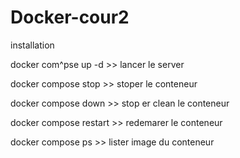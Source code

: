 # Docker-cour2
installation 

docker com^pse up -d    >> lancer le server 

docker compose stop     >> stoper le conteneur 

docker compose down     >> stop er clean le conteneur 

docker compose restart  >> redemarer le conteneur 

docker compose ps       >> lister image du conteneur 
